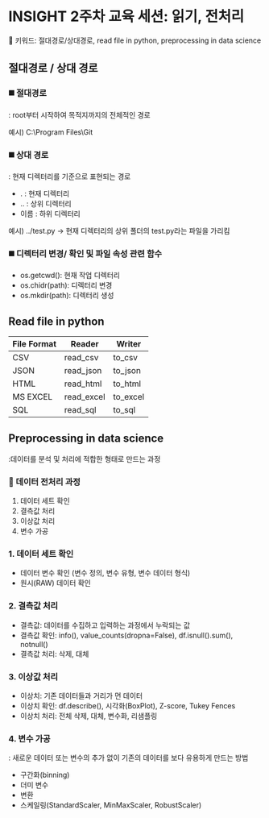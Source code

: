 # INSIGHT 2주차 교육 세션: 읽기, 전처리
📌 키워드: 절대경로/상대경로, read file in python, preprocessing in data science

## 절대경로 / 상대 경로
### ◼️ 절대경로
: root부터 시작하여 목적지까지의 전체적인 경로

예시) C:\Program Files\Git

### ◼️ 상대 경로
: 현재 디렉터리를 기준으로 표현되는 경로
- . : 현재 디렉터리
- .. : 상위 디렉터리
- 이름 : 하위 디렉터리

예시) ../test.py -> 현재 디렉터리의 상위 폴더의 test.py라는 파일을 가리킴

### ◼️ 디렉터리 변경/ 확인 및 파일 속성 관련 함수
- os.getcwd(): 현재 작업 디렉터리
- os.chidr(path): 디렉터리 변경
- os.mkdir(path): 디렉터리 생성

## Read file in python
| File Format | Reader | Writer |
| --- | --- | --- |
| CSV | read_csv | to_csv |
| JSON | read_json | to_json |
| HTML | read_html | to_html |
| MS EXCEL | read_excel | to_excel |
| SQL | read_sql | to_sql |

## Preprocessing in data science
:데이터를 분석 및 처리에 적합한 형태로 만드는 과정

### 🎈 데이터 전처리 과정
1. 데이터 세트 확인
2. 결측값 처리
3. 이상값 처리
4. 변수 가공

### 1. 데이터 세트 확인
- 데이터 변수 확인 (변수 정의, 변수 유형, 변수 데이터 형식)
- 원시(RAW) 데이터 확인

### 2. 결측값 처리
- 결측값: 데이터를 수집하고 입력하는 과정에서 누락되는 값
- 결측값 확인: info(), value_counts(dropna=False), df.isnull().sum(), notnull()
- 결측값 처리: 삭제, 대체

### 3. 이상값 처리
- 이상치: 기존 데이터들과 거리가 먼 데이터
- 이상치 확인: df.describe(), 시각화(BoxPlot), Z-score, Tukey Fences
- 이상치 처리: 전체 삭제, 대체, 변수화, 리샘플링

### 4. 변수 가공
: 새로운 데이터 또는 변수의 추가 없이 기존의 데이터를 보다 유용하게 만드는 방법

- 구간화(binning)
- 더미 변수
- 변환
- 스케일링(StandardScaler, MinMaxScaler, RobustScaler)